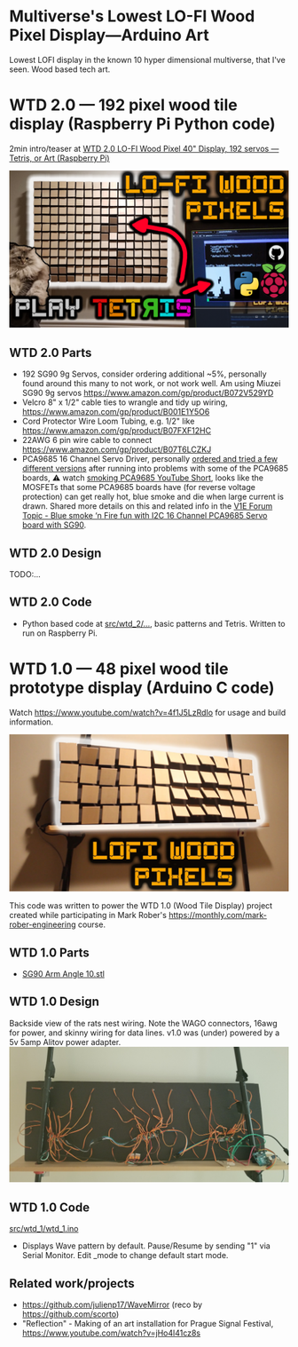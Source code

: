   # Multiverse's Lowest LO-FI Wood Pixel Display—Arduino Art 
  Lowest LOFI display in the known 10 hyper dimensional multiverse, that I've seen.  Wood based tech art.

  # WTD 2.0 — 192 pixel wood tile display (Raspberry Pi Python code)
  
  2min intro/teaser at [WTD 2.0 LO-FI Wood Pixel 40" Display, 192 servos —  Tetris, or Art (Raspberry Pi)](https://www.youtube.com/watch?v=Xzip1Ln_CbA)

![](img/wtd-2.0_thumb.png)

  ## WTD 2.0 Parts

  - 192 SG90 9g Servos, consider ordering additional ~5%, personally found around this many to not work, or not work well. Am using Miuzei SG90 9g servos https://www.amazon.com/gp/product/B072V529YD
  - Velcro 8" x 1/2" cable ties to wrangle and tidy up wiring, https://www.amazon.com/gp/product/B001E1Y5O6
  - Cord Protector Wire Loom Tubing, e.g. 1/2" like https://www.amazon.com/gp/product/B07FXF12HC
  - 22AWG 6 pin wire cable to connect https://www.amazon.com/gp/product/B07T6LCZKJ
  - PCA9685 16 Channel Servo Driver, personally [ordered and tried a few different versions](img/parts-pca9685-16ch-servo-driver.png) after running into problems with some of the PCA9685 boards, ⚠️ watch [smoking PCA9685 YouTube Short](https://www.youtube.com/shorts/FOoa_OAFeZs), looks like the MOSFETs that some PCA9685 boards have (for reverse voltage protection) can get really hot, blue smoke and die when large current is drawn.  Shared more details on this and related info in the [V1E Forum Topic - Blue smoke ‘n Fire fun with I2C 16 Channel PCA9685 Servo board with SG90](https://forum.v1e.com/t/blue-smoke-n-fire-fun-with-i2c-16-channel-pca9685-servo-board-with-sg90/42481). 

  ## WTD 2.0 Design
  
  TODO:...

  ## WTD 2.0 Code

  - Python based code at [src/wtd_2/...](src/wtd_2/), basic patterns and Tetris.  Written to run on Raspberry Pi. 

  # WTD 1.0 — 48 pixel wood tile prototype display (Arduino C code)
  Watch https://www.youtube.com/watch?v=4f1J5LzRdIo for usage and build information.
  
  ![alt text](img/wtd1.0_thumb.jpg)
  
  This code was written to power the WTD 1.0 (Wood Tile Display) project 
  created while participating in Mark Rober's 
  https://monthly.com/mark-rober-engineering course.
  

  ## WTD 1.0 Parts
  - [SG90 Arm Angle 10.stl](models/SG90%20Arm%20Angle%2010.stl)
  <!-- https://github.com/aaronse/ServoPixelDisplay/blob/main/models/SG90%20Arm%20Angle%2010.stl -->
  

  ## WTD 1.0 Design 

  Backside view of the rats nest wiring.  Note the WAGO connectors, 16awg for power, and skinny wiring for data lines.  v1.0 was (under) powered by a 5v 5amp Alitov power adapter.
  ![WTD v1.0 backside rats nest](img/wtd1.0_backside_rats_nest.jpg)


  ## WTD 1.0 Code
  [src/wtd_1/wtd_1.ino](src/wtd_1/wtd_1.ino)
  - Displays Wave pattern by default.  Pause/Resume by sending "1" via Serial Monitor.  Edit _mode to change default start mode.


  ## Related work/projects
  
- https://github.com/julienp17/WaveMirror (reco by https://github.com/scorto)
- "Reflection" - Making of an art installation for Prague Signal Festival, https://www.youtube.com/watch?v=jHo4l41cz8s
